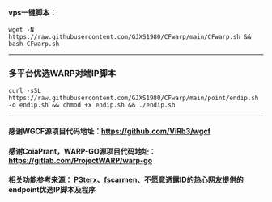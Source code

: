 #### vps一键脚本：
```
wget -N https://raw.githubusercontent.com/GJXS1980/CFwarp/main/CFwarp.sh && bash CFwarp.sh
```
----------------------------------------------------------------------------------------------------------------------

### 多平台优选WARP对端IP脚本
```
curl -sSL https://raw.githubusercontent.com/GJXS1980/CFwarp/main/point/endip.sh -o endip.sh && chmod +x endip.sh && ./endip.sh
```
-------------------------------------------------------------------------------------------------------------------------


#### 感谢WGCF源项目代码地址：https://github.com/ViRb3/wgcf
#### 感谢CoiaPrant，WARP-GO源项目代码地址：https://gitlab.com/ProjectWARP/warp-go
#### 相关功能参考来源： [P3terx](https://github.com/P3TERX/warp.sh)、[fscarmen](https://github.com/fscarmen/warp)、不愿意透露ID的热心网友提供的endpoint优选IP脚本及程序

